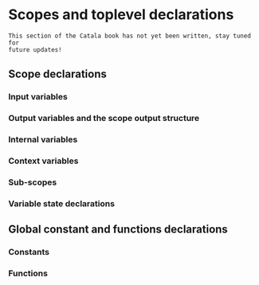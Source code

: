 # Scopes and toplevel declarations

~~~admonish danger title="Work in progress"
This section of the Catala book has not yet been written, stay tuned for
future updates!
~~~


## Scope declarations

### Input variables

### Output variables and the scope output structure

### Internal variables

### Context variables

### Sub-scopes

### Variable state declarations

## Global constant and functions declarations

### Constants

### Functions
